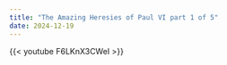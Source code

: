 ```yaml
---
title: "The Amazing Heresies of Paul VI part 1 of 5"
date: 2024-12-19
---
```


{{< youtube F6LKnX3CWeI >}}
